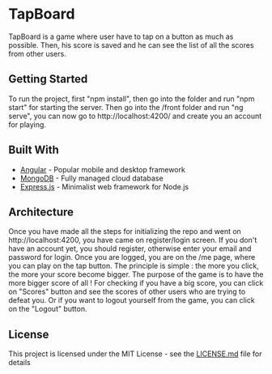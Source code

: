 # TapBoard

TapBoard is a game where user have to tap on a button as much as possible. Then, his score is saved and he can see the list of all the scores from other users.

## Getting Started

To run the project, first "npm install", then go into the folder and run "npm start" for starting the server. Then go into the /front folder and run "ng serve", you can now go to http://localhost:4200/ and create you an account for playing.

## Built With

* [Angular](https://angular.io/) - Popular mobile and desktop framework
* [MongoDB](https://www.mongodb.com/) - Fully managed cloud database
* [Express.js](https://expressjs.com/) - Minimalist web framework for Node.js

## Architecture

Once you have made all the steps for initializing the repo and went on http://localhost:4200, you have came on register/login screen. If you don't have an account yet, you should register, otherwise enter your email and password for login. Once you are logged, you are on the /me page, where you can play on the tap button. The principle is simple : the more you click, the more your score become bigger. The purpose of the game is to have the more bigger score of all ! For checking if you have a big score, you can click on "Scores" button and see the scores of other users who are trying to defeat you. Or if you want to logout yourself from the game, you can click on the "Logout" button.

## License

This project is licensed under the MIT License - see the [LICENSE.md](LICENSE.md) file for details
